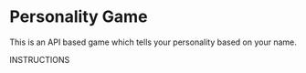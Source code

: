 # Personality Game
This is an API based game which tells your personality based on your name.

INSTRUCTIONS
